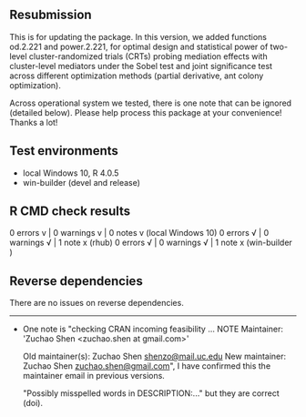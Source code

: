 ## Resubmission

This is for updating the package. In this version, we added functions od.2.221 and power.2.221, for optimal design and statistical power of two-level cluster-randomized trials (CRTs) probing mediation effects with cluster-level mediators under the Sobel test and joint significance test across different optimization methods (partial derivative, ant colony optimization).

Across operational system we tested, there is one note that can be ignored (detailed below).
Please help process this package at your convenience! Thanks a lot! 

## Test environments
* local Windows 10, R 4.0.5
* win-builder (devel and release)

## R CMD check results
0 errors v | 0 warnings v | 0 notes v (local Windows 10)
0 errors √ | 0 warnings √ | 1 note x   (rhub)
0 errors √ | 0 warnings √ | 1 note x  (win-builder )

## Reverse dependencies

There are no issues on reverse dependencies.

---
* One note is "checking CRAN incoming feasibility ... NOTE
  Maintainer: 'Zuchao Shen <zuchao.shen at gmail.com>'
  
  Old maintainer(s): Zuchao Shen <shenzo@mail.uc.edu>
  New maintainer:  Zuchao Shen <zuchao.shen@gmail.com>", I have confirmed this the maintainer email in previous versions.

  "Possibly misspelled words in DESCRIPTION:..." but they are correct (doi).
